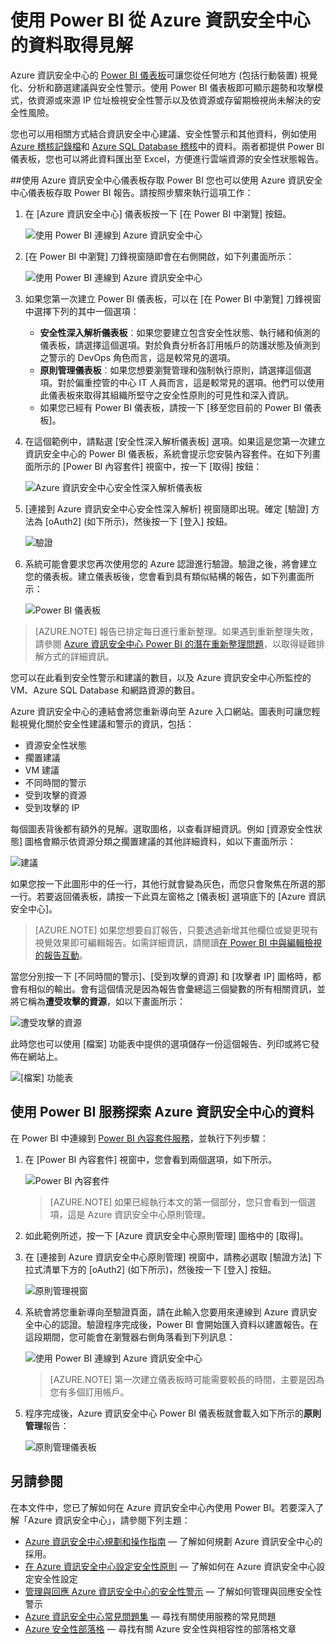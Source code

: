 <properties
   pageTitle="使用 Power BI 從 Azure 資訊安全中心的資料取得見解 | Microsoft Azure"
   description="Azure 資訊安全中心的 Power BI 內容套件可讓您根據為了報告功能所建立的資料集，輕鬆尋找安全性警示、建議、受到攻擊的資源和趨勢。"
   services="security-center"
   documentationCenter="na"
   authors="YuriDio"
   manager="swadhwa"
   editor=""/>

<tags
   ms.service="security-center"
   ms.devlang="na"
   ms.topic="hero-article"
   ms.tgt_pltfrm="na"
   ms.workload="na"
   ms.date="08/11/2016"
   ms.author="yurid"/>

# 使用 Power BI 從 Azure 資訊安全中心的資料取得見解
Azure 資訊安全中心的 [Power BI 儀表板](http://aka.ms/azure-security-center-power-bi)可讓您從任何地方 (包括行動裝置) 視覺化、分析和篩選建議與安全性警示。使用 Power BI 儀表板即可顯示趨勢和攻擊模式，依資源或來源 IP 位址檢視安全性警示以及依資源或存留期檢視尚未解決的安全性風險。

您也可以用相關方式結合資訊安全中心建議、安全性警示和其他資料，例如使用 [Azure 稽核記錄檔](https://powerbi.microsoft.com/blog/monitor-azure-audit-logs-with-power-bi/)和 [Azure SQL Database 稽核](https://powerbi.microsoft.com/blog/monitor-your-azure-sql-database-auditing-activity-with-power-bi/)中的資料。兩者都提供 Power BI 儀表板，您也可以將此資料匯出至 Excel，方便進行雲端資源的安全性狀態報告。

##使用 Azure 資訊安全中心儀表板存取 Power BI
您也可以使用 Azure 資訊安全中心儀表板存取 Power BI 報告。請按照步驟來執行這項工作：

1. 在 [Azure 資訊安全中心] 儀表板按一下 [在 Power BI 中瀏覽] 按鈕。

	![使用 Power BI 連線到 Azure 資訊安全中心](./media/security-center-powerbi/security-center-powerbi-fig1-new1.png)

2. [在 Power BI 中瀏覽] 刀鋒視窗隨即會在右側開啟，如下列畫面所示：

	![使用 Power BI 連線到 Azure 資訊安全中心](./media/security-center-powerbi/security-center-powerbi-fig1-new2.png)

3. 如果您第一次建立 Power BI 儀表板，可以在 [在 Power BI 中瀏覽] 刀鋒視窗中選擇下列的其中一個選項：

	- **安全性深入解析儀表板**︰如果您要建立包含安全性狀態、執行緒和偵測的儀表板，請選擇這個選項。對於負責分析各訂用帳戶的防護狀態及偵測到之警示的 DevOps 角色而言，這是較常見的選項。
	- **原則管理儀表板**︰如果您想要瀏覽管理和強制執行原則，請選擇這個選項。對於偏重控管的中心 IT 人員而言，這是較常見的選項。他們可以使用此儀表板來取得其組織所堅守之安全性原則的可見性和深入資訊。
	- 如果您已經有 Power BI 儀表板，請按一下 [移至您目前的 Power BI 儀表板]。

4. 在這個範例中，請點選 [安全性深入解析儀表板] 選項。如果這是您第一次建立資訊安全中心的 Power BI 儀表板，系統會提示您安裝內容套件。在如下列畫面所示的 [Power BI 內容套件] 視窗中，按一下 [取得] 按鈕：

	![Azure 資訊安全中心安全性深入解析儀表板](./media/security-center-powerbi/security-center-powerbi-fig1-new3.png)

5. [連接到 Azure 資訊安全中心安全性深入解析] 視窗隨即出現。確定 [驗證] 方法為 [oAuth2] (如下所示)，然後按一下 [登入] 按鈕。
	
	![驗證](./media/security-center-powerbi/security-center-powerbi-fig1-new4.png)

6. 系統可能會要求您再次使用您的 Azure 認證進行驗證。驗證之後，將會建立您的儀表板。建立儀表板後，您會看到具有類似結構的報告，如下列畫面所示：

	![Power BI 儀表板](./media/security-center-powerbi/security-center-powerbi-fig1-new5.png)


> [AZURE.NOTE] 報告已排定每日進行重新整理。如果遇到重新整理失敗，請參閱 [Azure 資訊安全中心 Power BI 的潛在重新整理問題](https://blogs.msdn.microsoft.com/azuresecurity/2016/04/07/azure-security-center-power-bi-refresh-fails/)，以取得疑難排解方式的詳細資訊。

您可以在此看到安全性警示和建議的數目，以及 Azure 資訊安全中心所監控的 VM、Azure SQL Database 和網路資源的數目。

Azure 資訊安全中心的連結會將您重新導向至 Azure 入口網站。圖表則可讓您輕鬆視覺化關於安全性建議和警示的資訊，包括：

- 資源安全性狀態
- 擱置建議
- VM 建議
- 不同時間的警示
- 受到攻擊的資源
- 受到攻擊的 IP

每個圖表背後都有額外的見解。選取圖格，以查看詳細資訊。例如 [資源安全性狀態] 圖格會顯示依資源分類之擱置建議的其他詳細資料，如以下畫面所示：

![建議](./media/security-center-powerbi/security-center-powerbi-fig1-new6.png)

如果您按一下此圖形中的任一行，其他行就會變為灰色，而您只會聚焦在所選的那一行。若要返回儀表板，請按一下此頁左窗格之 [儀表板] 選項底下的 [Azure 資訊安全中心]。

> [AZURE.NOTE] 如果您想要自訂報告，只要透過新增其他欄位或變更現有視覺效果即可編輯報告。如需詳細資訊，請閱讀[在 Power BI 中與編輯檢視的報告互動](https://powerbi.microsoft.com/documentation/powerbi-service-interact-with-a-report-in-editing-view/)。

當您分別按一下 [不同時間的警示]、[受到攻擊的資源] 和 [攻擊者 IP] 圖格時，都會有相似的輸出。會有這個情況是因為報告會彙總這三個變數的所有相關資訊，並將它稱為**遭受攻擊的資源**，如以下畫面所示：

![遭受攻擊的資源](./media/security-center-powerbi/security-center-powerbi-fig1-new7.png)

此時您也可以使用 [檔案] 功能表中提供的選項儲存一份這個報告、列印或將它發佈在網站上。

![[檔案] 功能表](./media/security-center-powerbi/security-center-powerbi-fig8.png)

## 使用 Power BI 服務探索 Azure 資訊安全中心的資料

在 Power BI 中連線到 [Power BI 內容套件服務](https://msit.powerbi.com/groups/me/getdata/services)，並執行下列步驟：

1. 在 [Power BI 內容套件] 視窗中，您會看到兩個選項，如下所示。

	![Power BI 內容套件](./media/security-center-powerbi/security-center-powerbi-fig1-new.png)

	>[AZURE.NOTE] 如果已經執行本文的第一個部分，您只會看到一個選項，這是 Azure 資訊安全中心原則管理。

2. 如此範例所述，按一下 [Azure 資訊安全中心原則管理] 圖格中的 [取得]。

3. 在 [連接到 Azure 資訊安全中心原則管理] 視窗中，請務必選取 [驗證方法] 下拉式清單下方的 [oAuth2] (如下所示)，然後按一下 [登入] 按鈕。

	![原則管理視窗](./media/security-center-powerbi/security-center-powerbi-fig1-new8.png)

4. 系統會將您重新導向至驗證頁面，請在此輸入您要用來連線到 Azure 資訊安全中心的認證。驗證程序完成後，Power BI 會開始匯入資料以建置報告。在這段期間，您可能會在瀏覽器右側角落看到下列訊息：

	![使用 Power BI 連線到 Azure 資訊安全中心](./media/security-center-powerbi/security-center-powerbi-fig4.png)

	>[AZURE.NOTE] 第一次建立儀表板時可能需要較長的時間，主要是因為您有多個訂用帳戶。

5. 程序完成後，Azure 資訊安全中心 Power BI 儀表板就會載入如下所示的**原則管理**報告：

	![原則管理儀表板](./media/security-center-powerbi/security-center-powerbi-fig1-new9.png)

## 另請參閱
在本文件中，您已了解如何在 Azure 資訊安全中心內使用 Power BI。若要深入了解「Azure 資訊安全中心」，請參閱下列主題：

- [Azure 資訊安全中心規劃和操作指南](security-center-planning-and-operations-guide.md) — 了解如何規劃 Azure 資訊安全中心的採用。
- [在 Azure 資訊安全中心設定安全性原則](security-center-policies.md) — 了解如何在 Azure 資訊安全中心設定安全性設定
- [管理與回應 Azure 資訊安全中心的安全性警示](security-center-managing-and-responding-alerts.md) — 了解如何管理與回應安全性警示
- [Azure 資訊安全中心常見問題集](security-center-faq.md) — 尋找有關使用服務的常見問題
- [Azure 安全性部落格](http://blogs.msdn.com/b/azuresecurity/) — 尋找有關 Azure 安全性與相容性的部落格文章

<!---HONumber=AcomDC_0817_2016-->